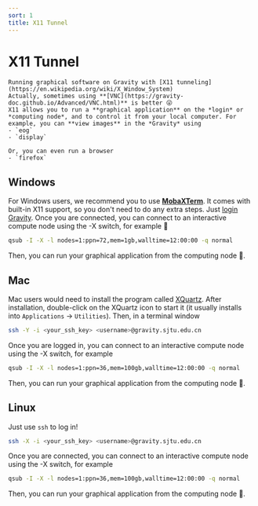 ```yaml
---
sort: 1
title: X11 Tunnel
---
```


# X11 Tunnel
```note
Running graphical software on Gravity with [X11 tunneling](https://en.wikipedia.org/wiki/X_Window_System)   
Actually, sometimes using **[VNC](https://gravity-doc.github.io/Advanced/VNC.html)** is better 😜   
X11 allows you to run a **graphical application** on the *login* or *computing node*, and to control it from your local computer. For example, you can **view images** in the *Gravity* using    
- `eog`
- `display`

Or, you can even run a browser
- `firefox`
```

## Windows

For Windows users, we recommend you to use **[MobaXTerm](https://mobaxterm.mobatek.net/download.html)**. It comes with built-in X11 support, so you don't need to do any extra steps. Just [login Gravity](https://gravity-doc.github.io/Basic/Login.html). Once you are connected, you can connect to an interactive compute node using the -X switch, for example 🌰

```bash
qsub -I -X -l nodes=1:ppn=72,mem=1gb,walltime=12:00:00 -q normal
```

Then, you can run your graphical application from the computing node 🎉.

## Mac

Mac users would need to install the program called [XQuartz](https://www.xquartz.org). After installation, double-click on the XQuartz icon to start it (it usually installs into `Applications` -> `Utilities`). Then, in a terminal window

```bash
ssh -Y -i <your_ssh_key> <username>@gravity.sjtu.edu.cn
```

Once you are logged in, you can connect to an interactive compute node using the -X switch, for example

```bash
qsub -I -X -l nodes=1:ppn=36,mem=100gb,walltime=12:00:00 -q normal
```

Then, you can run your graphical application from the computing node 🎉.

## Linux
Just use `ssh` to log in!
```bash
ssh -X -i <your_ssh_key> <username>@gravity.sjtu.edu.cn
```

Once you are connected, you can connect to an interactive compute node using the -X switch, for example

```bash
qsub -I -X -l nodes=1:ppn=36,mem=100gb,walltime=12:00:00 -q normal
```

Then, you can run your graphical application from the computing node 🎉.
